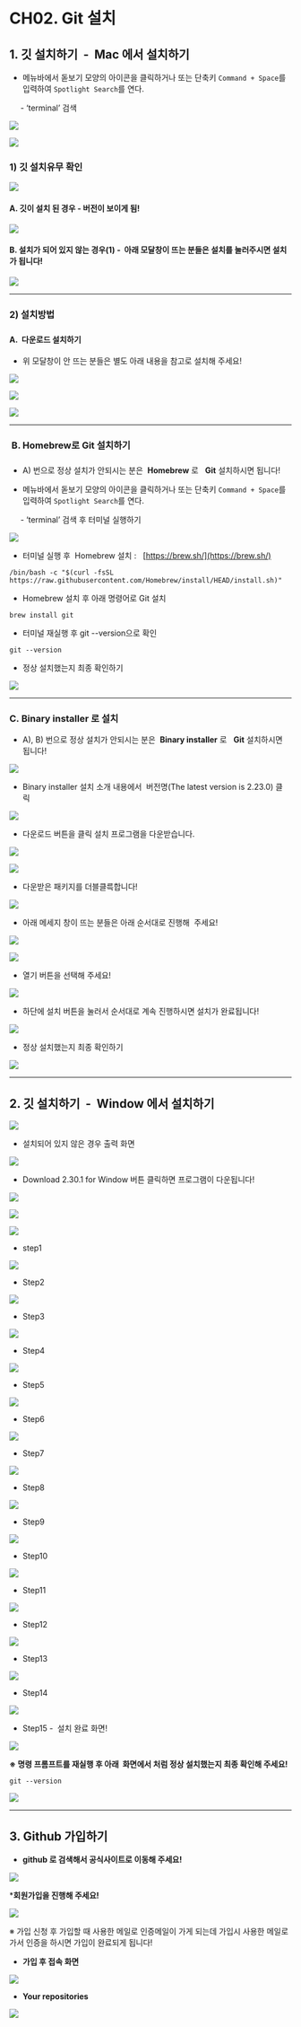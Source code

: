 # CH02. Git 설치

##   

## 1. 깃 설치하기  -  Mac 에서 설치하기

  

- 메뉴바에서 돋보기 모양의 아이콘을 클릭하거나 또는 단축키 `Command + Space`를 입력하여 `Spotlight Search`를 연다.

     - ‘terminal’ 검색

  

  

![](Files/image%202.png)  

  

![](Files/image%203.png)  

  

  

### 1) 깃 설치유무 확인

  

![](Files/image%204.png)  

  

  

#### A. 깃이 설치 된 경우 - 버전이 보이게 됨!

![](Files/image%205.png)  

  

  

#### B. 설치가 되어 있지 않는 경우(1) -  아래 모달창이 뜨는 분들은 설치를 눌러주시면 설치가 됩니다!

  

![](Files/image%206.png)  

  

  

---

  

  

### 2) 설치방법

###   

#### A.  다운로드 설치하기 

  

- 위 모달창이 안 뜨는 분들은 별도 아래 내용을 참고로 설치해 주세요!

![](Files/image%207.png)  

  

![](Files/image%208.png)  

  

![](Files/image%209.png)

  

  

---

  

  

###  B. Homebrew로 Git 설치하기

###   

- A) 번으로 정상 설치가 안되시는 분은  **Homebrew** 로   **Git** 설치하시면 됩니다!

  

- 메뉴바에서 돋보기 모양의 아이콘을 클릭하거나 또는 단축키 `Command + Space`를 입력하여 `Spotlight Search`를 연다.

     - ‘terminal’ 검색 후 터미널 실행하기

  

![](Files/image%202.png)

  

- 터미널 실행 후  Homebrew 설치 :   [https://brew.sh/](https://brew.sh/)

```
/bin/bash -c "$(curl -fsSL https://raw.githubusercontent.com/Homebrew/install/HEAD/install.sh)"
```

  

- Homebrew 설치 후 아래 명령어로 Git 설치

```
brew install git
```

  

- 터미널 재실행 후 git --version으로 확인

```
git --version
```

  

  

- 정상 설치했는지 최종 확인하기

![](Files/image%2010.png)

  

  

  

---

  

  

### C. Binary installer 로 설치

  

- A), B) 번으로 정상 설치가 안되시는 분은  **Binary installer** 로   **Git** 설치하시면 됩니다!

![](Files/image%209.png)  

  

- Binary installer 설치 소개 내용에서  버전명(The latest version is 2.23.0) 클릭 

![](Files/image%2011.png)  

  

- 다운로드 버튼을 클릭 설치 프로그램을 다운받습니다.

![](Files/image%2012.png)  

  

![](Files/image%2013.png)  

  

- 다운받은 패키지를 더블클륵합니다!

![](Files/image%2014.png)  

  

- 아래 메세지 창이 뜨는 분들은 아래 순서대로 진행해  주세요!

![](Files/image%2015.png)  

  

![](Files/image%2016.png)  

  

- 열기 버튼을 선택해 주세요!

![](Files/image%2017.png)  

  

- 하단에 설치 버튼을 눌러서 순서대로 계속 진행하시면 설치가 완료됩니다!

![](Files/image%2018.png)  

  

  

- 정상 설치했는지 최종 확인하기

![](Files/image%2010.png)  

  

  

  

---

  

  

  

## 2. 깃 설치하기  -  Window 에서 설치하기

  

  

![](Files/image%2019.png)  

  

- 설치되어 있지 않은 경우 출력 화면

![](Files/image%2020.png)  

  

  

- Download 2.30.1 for Window 버튼 클릭하면 프로그램이 다운됩니다!

![](Files/image%2021.png)  

  

![](Files/image%2022.png)  

  

![](Files/image%2023.png)  

  

- step1

![](Files/image%2024.png)  

  

- Step2

![](Files/image%2025.png)  

  

- Step3

![](Files/image%2026.png)

  

- Step4

![](Files/image%2027.png)  

  

- Step5 

![](Files/image%2028.png)  

  

- Step6

![](Files/image%2029.png)  

  

- Step7

![](Files/image%2030.png)  

  

- Step8

![](Files/image%2031.png)  

  

- Step9

![](Files/image%2032.png)  

  

- Step10

![](Files/image%2033.png)  

  

- Step11

![](Files/image%2034.png)  

  

- Step12

![](Files/image%2035.png)  

  

- Step13

![](Files/image%2036.png)  

  

- Step14 

![](Files/image%2037.png)  

  

- Step15 -  설치 완료 화면!

![](Files/image%2038.png)  

  

  

**※ 명령 프롬프트를 재실행 후 아래  화면에서 처럼 정상 설치했는지 최종 확인해 주세요!**

```
git --version
```

  

![](Files/image%2039.png)  

  

  

  

---

  

  

## 3\. Github 가입하기

  

- **github 로 검색해서 공식사이트로 이동해 주세요!**

  

![](Files/image%2040.png)  

  

  

\***회원가입을 진행해 주세요!**

  

![](Files/image%2041.png)  

※ 가입 신청 후 가입할 때 사용한 메일로 인증메일이 가게 되는데 가입시 사용한 메일로 가서 인증을 하시면 가입이 완료되게 됩니다!

  

  

- **가입 후 접속 화면**

![](Files/image%2042.png)  

  

  

- **Your repositories**

![](Files/image%2043.png)